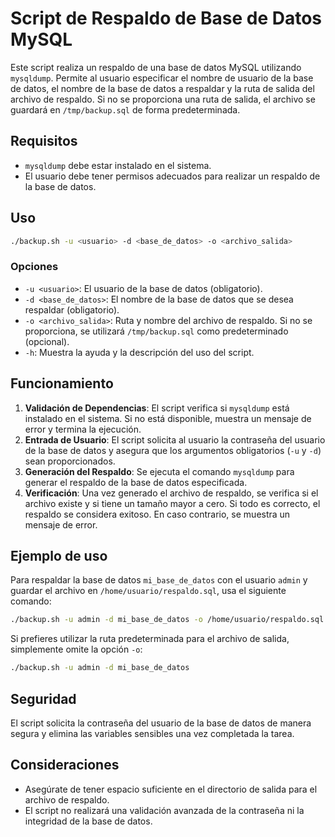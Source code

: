 
# Script de Respaldo de Base de Datos MySQL

Este script realiza un respaldo de una base de datos MySQL utilizando `mysqldump`. Permite al usuario especificar el nombre de usuario de la base de datos, el nombre de la base de datos a respaldar y la ruta de salida del archivo de respaldo. Si no se proporciona una ruta de salida, el archivo se guardará en `/tmp/backup.sql` de forma predeterminada.

## Requisitos

- `mysqldump` debe estar instalado en el sistema.
- El usuario debe tener permisos adecuados para realizar un respaldo de la base de datos.

## Uso

```bash
./backup.sh -u <usuario> -d <base_de_datos> -o <archivo_salida>
```

### Opciones

- `-u <usuario>`: El usuario de la base de datos (obligatorio).
- `-d <base_de_datos>`: El nombre de la base de datos que se desea respaldar (obligatorio).
- `-o <archivo_salida>`: Ruta y nombre del archivo de respaldo. Si no se proporciona, se utilizará `/tmp/backup.sql` como predeterminado (opcional).
- `-h`: Muestra la ayuda y la descripción del uso del script.

## Funcionamiento

1. **Validación de Dependencias**: El script verifica si `mysqldump` está instalado en el sistema. Si no está disponible, muestra un mensaje de error y termina la ejecución.
2. **Entrada de Usuario**: El script solicita al usuario la contraseña del usuario de la base de datos y asegura que los argumentos obligatorios (`-u` y `-d`) sean proporcionados.
3. **Generación del Respaldo**: Se ejecuta el comando `mysqldump` para generar el respaldo de la base de datos especificada.
4. **Verificación**: Una vez generado el archivo de respaldo, se verifica si el archivo existe y si tiene un tamaño mayor a cero. Si todo es correcto, el respaldo se considera exitoso. En caso contrario, se muestra un mensaje de error.

## Ejemplo de uso

Para respaldar la base de datos `mi_base_de_datos` con el usuario `admin` y guardar el archivo en `/home/usuario/respaldo.sql`, usa el siguiente comando:

```bash
./backup.sh -u admin -d mi_base_de_datos -o /home/usuario/respaldo.sql
```

Si prefieres utilizar la ruta predeterminada para el archivo de salida, simplemente omite la opción `-o`:

```bash
./backup.sh -u admin -d mi_base_de_datos
```

## Seguridad

El script solicita la contraseña del usuario de la base de datos de manera segura y elimina las variables sensibles una vez completada la tarea.

## Consideraciones

- Asegúrate de tener espacio suficiente en el directorio de salida para el archivo de respaldo.
- El script no realizará una validación avanzada de la contraseña ni la integridad de la base de datos.


